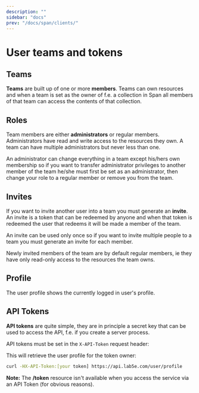 ```yaml
---
description: ""
sidebar: "docs"
prev: "/docs/span/clients/"
---
```


# User teams and tokens

## Teams

**Teams** are built up of one or more **members**. Teams can own resources and
when a team is set as the owner of f.e. a collection in Span all members of that
team can access the contents of that collection.

## Roles

Team members are either **administrators** or regular members. Administrators
have read and write access to the resources they own. A team can have multiple
administrators but never less than one.

An administrator can change everything in a team except his/hers own membership
so if you want to transfer administrator privileges to another member of the
team he/she must first be set as an administrator, then change your role to
a regular member or remove you from the team.

## Invites

If you want to invite another user into a team you must generate an **invite**.
An invite is a token that can be redeemed by anyone and when that token is
redeemed the user that redeems it will be made a member of the team.

An invite can be used only once so if you want to invite multiple people to a
team you must generate an invite for each member.

Newly invited members of the team are by default regular members, ie they have
only read-only access to the resources the team owns.

## Profile

The user profile shows the currently logged in user's profile.

## API Tokens

**API tokens** are quite simple, they are in principle a secret key that can
be used to access the API, f.e. if you create a server process.

API tokens must be set in the `X-API-Token` request header:

This will retrieve the user profile for the token owner:

```bash
curl -HX-API-Token:[your token] https://api.lab5e.com/user/profile
```

**Note:** The **/token** resource isn't available when you access the service via an API Token (for obvious reasons).
